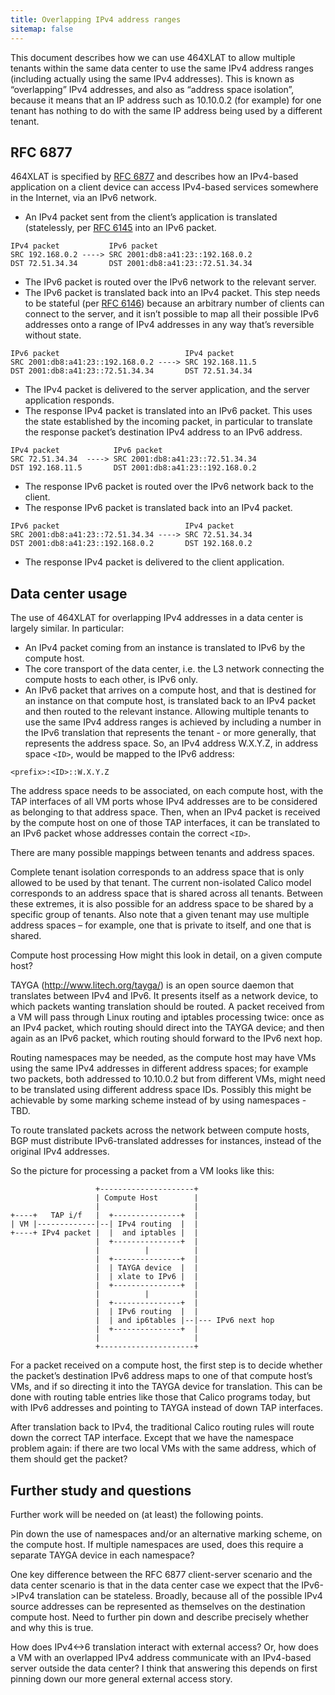 ```yaml
---
title: Overlapping IPv4 address ranges
sitemap: false 
---
```

This document describes how we can use 464XLAT to allow multiple tenants within the same data center to use the same IPv4 address ranges (including actually using the same IPv4 addresses). This is known as “overlapping” IPv4 addresses, and also as “address space isolation”, because it means that an IP address such as 10.10.0.2 (for example) for one tenant has nothing to do with the same IP address being used by a different tenant.

## RFC 6877
464XLAT is specified by [RFC 6877](https://tools.ietf.org/html/rfc6877) and describes how an IPv4-based application on a client device can access IPv4-based services somewhere in the Internet, via an IPv6 network.

- An IPv4 packet sent from the client’s application is translated (statelessly, per [RFC 6145](https://tools.ietf.org/html/rfc6145) into an IPv6 packet.
```
IPv4 packet           IPv6 packet
SRC 192.168.0.2 ----> SRC 2001:db8:a41:23::192.168.0.2
DST 72.51.34.34       DST 2001:db8:a41:23::72.51.34.34
```
- The IPv6 packet is routed over the IPv6 network to the relevant server.
- The IPv6 packet is translated back into an IPv4 packet. This step needs to be stateful (per [RFC 6146](https://tools.ietf.org/html/rfc6146)) because an arbitrary number of clients can connect to the server, and it isn’t possible to map all their possible IPv6 addresses onto a range of IPv4 addresses in any way that’s reversible without state.
```
IPv6 packet                            IPv4 packet
SRC 2001:db8:a41:23::192.168.0.2 ----> SRC 192.168.11.5
DST 2001:db8:a41:23::72.51.34.34       DST 72.51.34.34
```
- The IPv4 packet is delivered to the server application, and the server application responds.
- The response IPv4 packet is translated into an IPv6 packet. This uses the state established by the incoming packet, in particular to translate the response packet’s destination IPv4 address to an IPv6 address.
```
IPv4 packet            IPv6 packet
SRC 72.51.34.34  ----> SRC 2001:db8:a41:23::72.51.34.34
DST 192.168.11.5       DST 2001:db8:a41:23::192.168.0.2
```
- The response IPv6 packet is routed over the IPv6 network back to the client.
- The response IPv6 packet is translated back into an IPv4 packet.
```
IPv6 packet                            IPv4 packet
SRC 2001:db8:a41:23::72.51.34.34 ----> SRC 72.51.34.34
DST 2001:db8:a41:23::192.168.0.2       DST 192.168.0.2
```
- The response IPv4 packet is delivered to the client application.

## Data center usage
The use of 464XLAT for overlapping IPv4 addresses in a data center is largely similar. In particular:

- An IPv4 packet coming from an instance is translated to IPv6 by the compute host.
- The core transport of the data center, i.e. the L3 network connecting the compute hosts to each other, is IPv6 only.
- An IPv6 packet that arrives on a compute host, and that is destined for an instance on that compute host, is translated back to an IPv4 packet and then routed to the relevant instance.
Allowing multiple tenants to use the same IPv4 address ranges is achieved by including a number in the IPv6 translation that represents the tenant - or more generally, that represents the address space. So, an IPv4 address W.X.Y.Z, in address space `<ID>`, would be mapped to the IPv6 address:

```
<prefix>:<ID>::W.X.Y.Z
```

The address space needs to be associated, on each compute host, with the TAP interfaces of all VM ports whose IPv4 addresses are to be considered as belonging to that address space. Then, when an IPv4 packet is received by the compute host on one of those TAP interfaces, it can be translated to an IPv6 packet whose addresses contain the correct `<ID>`.

There are many possible mappings between tenants and address spaces.

Complete tenant isolation corresponds to an address space that is only allowed to be used by that tenant.
The current non-isolated Calico model corresponds to an address space that is shared across all tenants.
Between these extremes, it is also possible for an address space to be shared by a specific group of tenants.
Also note that a given tenant may use multiple address spaces – for example, one that is private to itself, and one that is shared.

Compute host processing
How might this look in detail, on a given compute host?

TAYGA (http://www.litech.org/tayga/) is an open source daemon that translates between IPv4 and IPv6. It presents itself as a network device, to which packets wanting translation should be routed. A packet received from a VM will pass through Linux routing and iptables processing twice: once as an IPv4 packet, which routing should direct into the TAYGA device; and then again as an IPv6 packet, which routing should forward to the IPv6 next hop.

Routing namespaces may be needed, as the compute host may have VMs using the same IPv4 addresses in different address spaces; for example two packets, both addressed to 10.10.0.2 but from different VMs, might need to be translated using different address space IDs. Possibly this might be achievable by some marking scheme instead of by using namespaces - TBD.

To route translated packets across the network between compute hosts, BGP must distribute IPv6-translated addresses for instances, instead of the original IPv4 addresses.

So the picture for processing a packet from a VM looks like this:

```
                   +---------------------+
                   | Compute Host        |
                   |                     |
+----+   TAP i/f   |  +---------------+  |
| VM |-------------|--| IPv4 routing  |  |
+----+ IPv4 packet |  |  and iptables |  |
                   |  +---------------+  |
                   |          |          |
                   |  +---------------+  |
                   |  | TAYGA device  |  |
                   |  | xlate to IPv6 |  |
                   |  +---------------+  |
                   |          |          |
                   |  +---------------+  |
                   |  | IPv6 routing  |  |
                   |  | and ip6tables |--|--- IPv6 next hop
                   |  +---------------+  |
                   |                     |
                   +---------------------+
```

For a packet received on a compute host, the first step is to decide whether the packet’s destination IPv6 address maps to one of that compute host’s VMs, and if so directing it into the TAYGA device for translation. This can be done with routing table entries like those that Calico programs today, but with IPv6 addresses and pointing to TAYGA instead of down TAP interfaces.

After translation back to IPv4, the traditional Calico routing rules will route down the correct TAP interface. Except that we have the namespace problem again: if there are two local VMs with the same address, which of them should get the packet?

## Further study and questions
Further work will be needed on (at least) the following points.

Pin down the use of namespaces and/or an alternative marking scheme, on the compute host. If multiple namespaces are used, does this require a separate TAYGA device in each namespace?

One key difference between the RFC 6877 client-server scenario and the data center scenario is that in the data center case we expect that the IPv6->IPv4 translation can be stateless. Broadly, because all of the possible IPv4 source addresses can be represented as themselves on the destination compute host. Need to further pin down and describe precisely whether and why this is true.

How does IPv4<->6 translation interact with external access? Or, how does a VM with an overlapped IPv4 address communicate with an IPv4-based server outside the data center? I think that answering this depends on first pinning down our more general external access story.